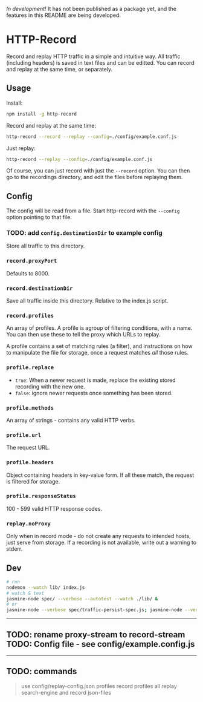 *In development!* It has not been published as a package yet, and the features in this README are being developed.

HTTP-Record
===========

Record and replay HTTP traffic in a simple and intuitive 
way. All traffic (including headers) is saved in text files and can be 
editted. You can record and replay at the same time, or separately.


Usage
-----

Install:
  ```bash
  npm install -g http-record
  ```

Record and replay at the same time:
  ```bash
  http-record --record --replay --config=./config/example.conf.js
  ```

Just replay:
  ```bash
  http-record --replay --config=./config/example.conf.js
  ```

Of course, you can just record with just the `--record` option. You can then go 
to the recordings directory, and edit the files before replaying them.


Config
------

The config will be read from a file. Start http-record with the `--config` option
pointing to that file.

### TODO: add `config.destinationDir` to example config
Store all traffic to this directory.

### `record.proxyPort`
Defaults to 8000.

### `record.destinationDir`
Save all traffic inside this directory. Relative to the index.js script.

### `record.profiles`
An array of profiles. A profile is agroup of filtering conditions, with a name. You
can then use these to tell the proxy which URLs to replay.

A profile contains a set of matching rules (a filter), and instructions on how to manipulate
the file for storage, once a request matches *all* those rules.

### `profile.replace`
+ `true`: When a newer request is made, replace the existing stored recording with the new one.
+ `false`: ignore newer requests once something has been stored.

### `profile.methods`
An array of strings - contains any valid HTTP verbs.

### `profile.url`
The request URL.

### `profile.headers`
Object containing headers in key-value form. If all these match, the request is filtered
for storage.

### `profile.responseStatus`
100 - 599 valid HTTP response codes.


### `replay.noProxy`
Only when in record mode - do not create any requests to intended hosts, just serve from
storage. If a recording is not available, write out a warning to stderr.



Dev
---
  ```bash
  # run
  nodemon --watch lib/ index.js
  # watch & test
  jasmine-node spec/ --verbose --autotest --watch ./lib/ &
  # or
  jasmine-node --verbose spec/traffic-persist-spec.js; jasmine-node --verbose spec/proxy-stream-spec.js
  ```


---
TODO: rename proxy-stream to record-stream
TODO: Config file - see config/example.config.js
---



---
TODO: commands
---

> use config/replay-config.json
> profiles
> record profiles all
> replay search-engine and record json-files
